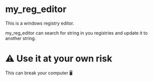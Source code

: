 # my_reg_editor
This is a windows registry editor.

my_reg_editor can search for string in you registries and update it to another string.

# ⚠️ Use it at your own risk
This can break your computer 🖥️
